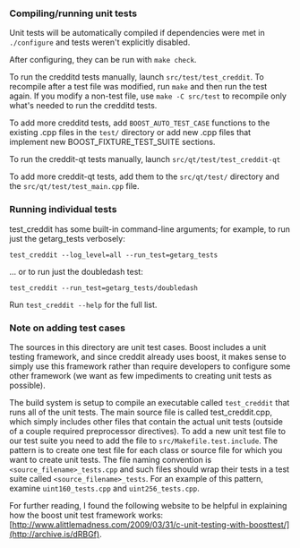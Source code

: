 ### Compiling/running unit tests

Unit tests will be automatically compiled if dependencies were met in `./configure`
and tests weren't explicitly disabled.

After configuring, they can be run with `make check`.

To run the credditd tests manually, launch `src/test/test_creddit`. To recompile
after a test file was modified, run `make` and then run the test again. If you
modify a non-test file, use `make -C src/test` to recompile only what's needed
to run the credditd tests.

To add more credditd tests, add `BOOST_AUTO_TEST_CASE` functions to the existing
.cpp files in the `test/` directory or add new .cpp files that
implement new BOOST_FIXTURE_TEST_SUITE sections.

To run the creddit-qt tests manually, launch `src/qt/test/test_creddit-qt`

To add more creddit-qt tests, add them to the `src/qt/test/` directory and
the `src/qt/test/test_main.cpp` file.

### Running individual tests

test_creddit has some built-in command-line arguments; for
example, to run just the getarg_tests verbosely:

    test_creddit --log_level=all --run_test=getarg_tests

... or to run just the doubledash test:

    test_creddit --run_test=getarg_tests/doubledash

Run `test_creddit --help` for the full list.

### Note on adding test cases

The sources in this directory are unit test cases.  Boost includes a
unit testing framework, and since creddit already uses boost, it makes
sense to simply use this framework rather than require developers to
configure some other framework (we want as few impediments to creating
unit tests as possible).

The build system is setup to compile an executable called `test_creddit`
that runs all of the unit tests.  The main source file is called
test_creddit.cpp, which simply includes other files that contain the
actual unit tests (outside of a couple required preprocessor
directives). To add a new unit test file to our test suite you need
to add the file to `src/Makefile.test.include`. The pattern is to
create one test file for each class or source file for which you want
to create unit tests.  The file naming convention is
`<source_filename>_tests.cpp` and such files should wrap their tests
in a test suite called `<source_filename>_tests`.  For an example of
this pattern, examine `uint160_tests.cpp` and `uint256_tests.cpp`.

For further reading, I found the following website to be helpful in
explaining how the boost unit test framework works:
[http://www.alittlemadness.com/2009/03/31/c-unit-testing-with-boosttest/](http://archive.is/dRBGf).
